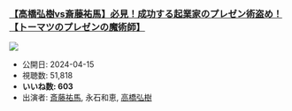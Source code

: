 ### [【高橋弘樹vs斎藤祐馬】必見！成功する起業家のプレゼン術盗め！【トーマツのプレゼンの魔術師】](https://www.youtube.com/watch?v=E3A6ABF2i7I)
[![](https://img.youtube.com/vi/E3A6ABF2i7I/sddefault.jpg)](https://www.youtube.com/watch?v=E3A6ABF2i7I)
-   公開日: 2024-04-15
-   視聴数: 51,818
-   **いいね数: 603**
-   出演者: [斎藤祐馬](/rehacq_fan/people/斎藤祐馬 "wikilink"), 永石和恵, [高橋弘樹](/rehacq_fan/people/高橋弘樹 "wikilink")
